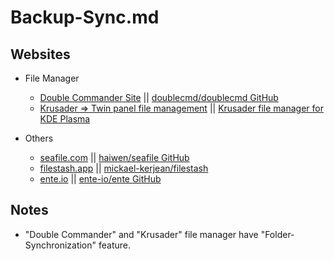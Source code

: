 # Backup-Sync.md

## Websites

* File Manager
  * [Double Commander Site](https://doublecmd.sourceforge.io/) || [doublecmd/doublecmd GitHub](https://github.com/doublecmd/doublecmd)
  * [Krusader => Twin panel file management](https://krusader.org/) || [Krusader file manager for KDE Plasma](https://apps.kde.org/krusader/)

* Others
  * [seafile.com](https://www.seafile.com/en/home/) || [haiwen/seafile GitHub](https://github.com/haiwen/seafile)
  * [filestash.app](https://www.filestash.app/) || [mickael-kerjean/filestash](https://github.com/mickael-kerjean/filestash)
  * [ente.io](https://ente.io/) || [ente-io/ente GitHub](https://github.com/ente-io/ente)

## Notes

* "Double Commander" and "Krusader" file manager have "Folder-Synchronization" feature.
